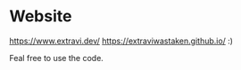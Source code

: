 # Website

https://www.extravi.dev/
https://extraviwastaken.github.io/ :) 

Feal free to use the code.
